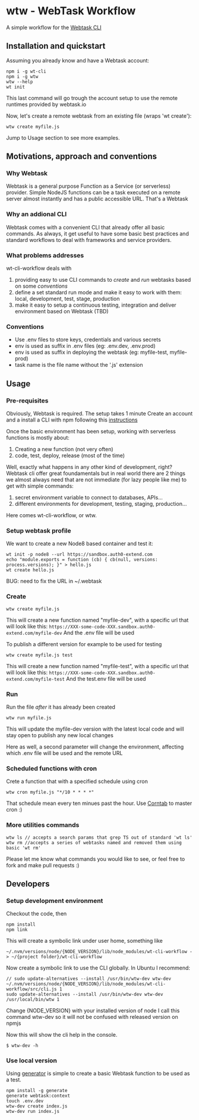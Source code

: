 # wtw - WebTask Workflow 

A simple workflow for the [Webtask CLI](https://github.com/auth0/wt-cli)

## Installation and quickstart
Assuming you already know and have a Webtask account:
```shell
npm i -g wt-cli
npm i -g wtw
wtw --help
wt init
```
This last command will go trough the account setup to use the remote runtimes provided by webtask.io

Now, let's create a remote webtask from an existing file (wraps 'wt create'):
```shell
wtw create myfile.js
```

Jump to Usage section to see more examples.

## Motivations, approach and conventions

### Why Webtask
Webtask is a general purpose Function as a Service (or serverless) provider. Simple NodeJS functions can be a task executed on a remote server almost instantly and has a public accessible URL. That's a Webtask

### Why an addional CLI
Webtask comes with a convenient CLI that already offer all basic commands. 
As always, it get useful to have some basic best practices and standard workflows to deal with frameworks and service providers. 

### What problems addresses
wt-cli-workflow deals with
1. providing easy to use CLI commands to *create* and *run* webtasks based on some  *conventions*
2. define a set standard run mode and make it easy to work with them: local, development, test, stage, production
3. make it easy to setup a continuous testing, integration and deliver environment based on Webtask (TBD)

### Conventions
* Use .env files to store keys, credentials and various secrets
* env is used as suffix in .env files (eg: .env.dev, .env.prod)
* env is used as suffix in deploying the webtask (eg: myfile-test, myfile-prod)
* task name is the file name without the '.js' extension

## Usage

### Pre-requisites
Obviously, Webtask is required. The setup takes 1 minute
Create an account and a install a CLI with npm following this [instructions](https://webtask.io/cli)

Once the basic environment has been setup, working with serverless functions is mostly about:
1. Creating a new function (not very often)
2. code, test, deploy, release (most of the time)

Well, exactly what happens in any other kind of development, right?
Webtask cli offer great foundamentals but in real world there are 2 things we almost always need that are not immediate (for lazy people like me) to get with simple commands:
1. secret environment variable to connect to databases, APIs...
2. different environments for development, testing, staging, production...

Here comes wt-cli-workflow, or wtw.

### Setup webtask profile
We want to create a new Node8 based container and test it:
```
wt init -p node8 --url https://sandbox.auth0-extend.com
echo "module.exports = function (cb) { cb(null, versions: process.versions); }" > hello.js
wt create hello.js
```
BUG: need to fix the URL in ~/.webtask

### Create 
```shell
wtw create myfile.js
```
This will create a new function named "myfile-dev", with a specific url that will look like this:
```https://XXX-some-code-XXX.sandbox.auth0-extend.com/myfile-dev```
And the .env file will be used

To publish a different version for example to be used for testing
```shell
wtw create myfile.js test
```
This will create a new function named "myfile-test", with a specific url that will look like this:
```https://XXX-some-code-XXX.sandbox.auth0-extend.com/myfile-test```
And the test.env file will be used

### Run
Run the file *after* it has already been created
```shell
wtw run myfile.js
```
This will update the myfile-dev version with the latest local code and will stay open to publish any new local changes

Here as well, a second parameter will change the environment, affecting which .env file will be used and the remote URL

### Scheduled functions with cron
Crete a function that with a specified schedule using cron
```shell
wtw cron myfile.js "*/10 * * * *"
```
That schedule mean every ten minues past the hour. 
Use [Corntab](http://corntab.com) to master cron :)

### More utilities commands
```shell
wtw ls // accepts a search params that grep TS out of standard 'wt ls'
wtw rm //accepts a series of webtasks named and removed them using basic 'wt rm'
```

Please let me know what commands you would like to see, or feel free to fork and make pull requests :)

## Developers

### Setup development environment

Checkout the code, then
```
npm install
npm link
```
This will create a symbolic link under user home, something like
```
~/.nvm/versions/node/{NODE_VERSION}/lib/node_modules/wt-cli-workflow -> ~/{project folder}/wt-cli-workflow
```

Now create a symbolic link to use the CLI globally. In Ubuntu I recommend:
```
// sudo update-alternatives --install /usr/bin/wtw-dev wtw-dev ~/.nvm/versions/node/{NODE_VERSION}/lib/node_modules/wt-cli-workflow/src/cli.js 1
sudo update-alternatives --install /usr/bin/wtw-dev wtw-dev /usr/local/bin/wtw 1
```
Change {NODE_VERSION} with your installed version of node
I call this command wtw-dev so it will not be confused with released version on npmjs 

Now this will show the cli help in the console.
```shell
$ wtw-dev -h
```

### Use local version
Using [generator](https://github.com/generate/generate-webtask) is simple to create a basic Webtask function to be used as a test.
```shell
npm install -g generate
generate webtask:context
touch .env.dev
wtw-dev create index.js
wtw-dev run index.js
```
